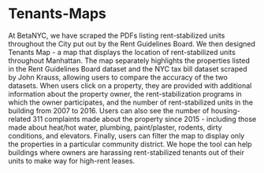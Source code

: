 # Tenants-Maps

At BetaNYC, we have scraped the PDFs listing rent-stabilized units throughout the City put out by the Rent Guidelines Board. We then designed Tenants Map - a map that displays the location of rent-stabilized units throughout Manhattan. The map separately highlights the properties listed in the Rent Guidelines Board dataset and the NYC tax bill dataset scraped by John Krauss, allowing users to compare the accuracy of the two datasets. When users click on a property, they are provided with additional information about the property owner, the rent-stabilization programs in which the owner participates, and the number of rent-stabilized units in the building from 2007 to 2016. Users can also see the number of housing-related 311 complaints made about the property since 2015 - including those made about heat/hot water, plumbing, paint/plaster, rodents, dirty conditions, and elevators. Finally, users can filter the map to display only the properties in a particular community district. We hope the tool can help buildings where owners are harassing rent-stabilized tenants out of their units to make way for high-rent leases. 
